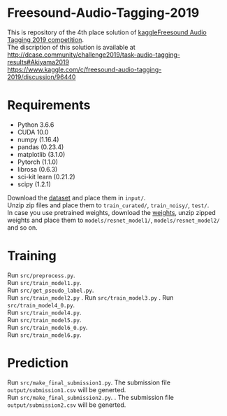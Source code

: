 # Freesound-Audio-Tagging-2019

This is repository of the 4th place solution of
 [kaggleFreesound Audio Tagging 2019 competition](https://www.kaggle.com/c/freesound-audio-tagging-2019/).  
The discription of this solution is available at  
http://dcase.community/challenge2019/task-audio-tagging-results#Akiyama2019  
https://www.kaggle.com/c/freesound-audio-tagging-2019/discussion/96440

# Requirements
- Python 3.6.6
- CUDA 10.0
- numpy (1.16.4)
- pandas (0.23.4)
- matplotlib (3.1.0)
- Pytorch (1.1.0)
- librosa (0.6.3)
- sci-kit learn (0.21.2)
- scipy (1.2.1)

Download the [dataset](https://www.kaggle.com/c/freesound-audio-tagging-2019/data) 
and place them in `input/`.  
Unzip zip files and place them to `train_curated/`, `train_noisy/`, `test/`.   
In case you use pretrained weights, download the [weights](https://www.kaggle.com/osciiart/freesound2019-pretrained-weight-links), 
unzip zipped weights and place them to `models/resnet_model1/`, `models/resnet_model2/`  and so on.  

# Training
Run `src/preprocess.py`.  
Run `src/train_model1.py`.   
Run `src/get_pseudo_label.py`.   
Run `src/train_model2.py` . 
Run `src/train_model3.py` . 
Run `src/train_model4_0.py`.  
Run `src/train_model4.py`.  
Run `src/train_model5.py`.  
Run `src/train_model6_0.py`.  
Run `src/train_model6.py`.  

# Prediction
Run `src/make_final_submission1.py`. The submission file `output/submission1.csv` will be generted.   
Run `src/make_final_submission2.py`. . The submission file `output/submission2.csv` will be generted.      



